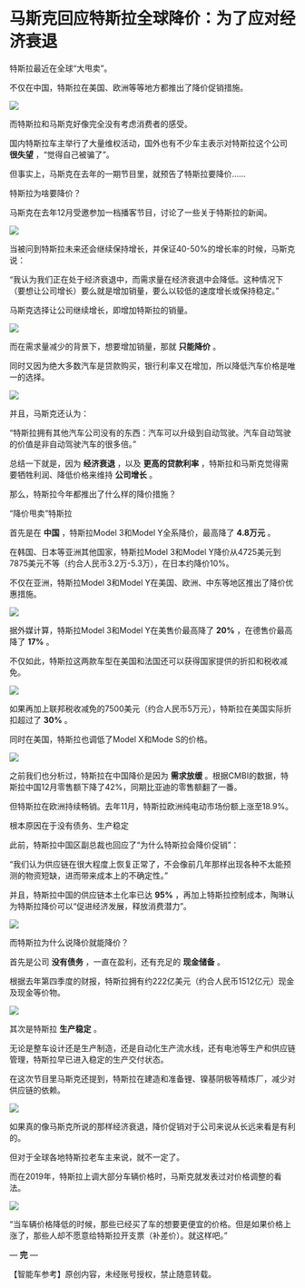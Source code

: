 # 马斯克回应特斯拉全球降价：为了应对经济衰退

特斯拉最近在全球“大甩卖”。

不仅在中国，特斯拉在美国、欧洲等等地方都推出了降价促销措施。

![](https://inews.gtimg.com/newsapp_bt/0/15659965433/1000)

而特斯拉和马斯克好像完全没有考虑消费者的感受。

国内特斯拉车主举行了大量维权活动，国外也有不少车主表示对特斯拉这个公司 **很失望** ，“觉得自己被骗了”。

但事实上，马斯克在去年的一期节目里，就预告了特斯拉要降价……

特斯拉为啥要降价？

马斯克在去年12月受邀参加一档播客节目，讨论了一些关于特斯拉的新闻。

![](https://inews.gtimg.com/newsapp_bt/0/15659965448/1000)

当被问到特斯拉未来还会继续保持增长，并保证40-50%的增长率的时候，马斯克说：

“我认为我们正在处于经济衰退中，而需求量在经济衰退中会降低。这种情况下（要想让公司增长）要么就是增加销量，要么以较低的速度增长或保持稳定。”

马斯克选择让公司继续增长，即增加特斯拉的销量。

![](https://inews.gtimg.com/newsapp_bt/0/15659965461/1000)

而在需求量减少的背景下，想要增加销量，那就 **只能降价** 。

同时又因为绝大多数汽车是贷款购买，银行利率又在增加，所以降低汽车价格是唯一的选择。

![](https://inews.gtimg.com/newsapp_bt/0/15659965632/1000)

并且，马斯克还认为：

“特斯拉拥有其他汽车公司没有的东西：汽车可以升级到自动驾驶。汽车自动驾驶的价值是非自动驾驶汽车的很多倍。”

总结一下就是，因为 **经济衰退** ，以及 **更高的贷款利率** ，特斯拉和马斯克觉得需要牺牲利润、降低价格来维持 **公司增长** 。

那么，特斯拉今年都推出了什么样的降价措施？

“降价甩卖”特斯拉

首先是在 **中国** ，特斯拉Model 3和Model Y全系降价，最高降了 **4.8万元** 。

在韩国、日本等亚洲其他国家，特斯拉Model 3和Model Y降价从4725美元到7875美元不等（约合人民币3.2万-5.3万），在日本约降价10%。

不仅在亚洲，特斯拉Model 3和Model Y在美国、欧洲、中东等地区推出了降价优惠措施。

![](https://inews.gtimg.com/newsapp_bt/0/15659965640/1000)

据外媒计算，特斯拉Model 3和Model Y在美售价最高降了 **20%** ，在德售价最高降了 **17%** 。

不仅如此，特斯拉这两款车型在美国和法国还可以获得国家提供的折扣和税收减免。

![](https://inews.gtimg.com/newsapp_bt/0/15659965811/1000)

如果再加上联邦税收减免的7500美元（约合人民币5万元），特斯拉在美国实际折扣超过了 **30%** 。

同时在美国，特斯拉也调低了Model X和Mode S的价格。

![](https://inews.gtimg.com/newsapp_bt/0/15659965822/1000)

之前我们也分析过，特斯拉在中国降价是因为 **需求放缓** 。根据CMBI的数据，特斯拉中国12月零售额下降了42%，同期比亚迪的零售额翻了一番。

但特斯拉在欧洲持续畅销。去年11月，特斯拉欧洲纯电动市场份额上涨至18.9%。

根本原因在于没有债务、生产稳定

此前，特斯拉中国区副总裁也回应了“为什么特斯拉会降价促销”：

“我们认为供应链在很大程度上恢复正常了，不会像前几年那样出现各种不太能预测的物资短缺，进而带来成本上的不确定性。”

并且，特斯拉中国的供应链本土化率已达 **95%** ，再加上特斯拉控制成本，陶琳认为特斯拉降价可以“促进经济发展，释放消费潜力”。

![](https://inews.gtimg.com/newsapp_bt/0/15659965823/1000)

而特斯拉为什么说降价就能降价？

首先是公司 **没有债务** ，一直在盈利，还有充足的 **现金储备** 。

根据去年第四季度的财报，特斯拉拥有约222亿美元（约合人民币1512亿元）现金及现金等价物。

![](https://inews.gtimg.com/newsapp_bt/0/15659966013/1000)

其次是特斯拉 **生产稳定** 。

无论是整车设计还是生产制造，还是自动化生产流水线，还有电池等生产和供应链管理，特斯拉早已进入稳定的生产交付状态。

在这次节目里马斯克还提到，特斯拉在建造和准备锂、镍基阴极等精炼厂，减少对供应链的依赖。

![](https://inews.gtimg.com/newsapp_bt/0/15659966018/1000)

如果真的像马斯克所说的那样经济衰退，降价促销对于公司来说从长远来看是有利的。

但对于全球各地特斯拉老车主来说，就不一定了。

而在2019年，特斯拉上调大部分车辆价格时，马斯克就发表过对价格调整的看法。

![](https://inews.gtimg.com/newsapp_bt/0/15659966019/1000)

“当车辆价格降低的时候，那些已经买了车的想要更便宜的价格。但是如果价格上涨了，那些人却不愿意给特斯拉开支票（补差价）。就这样吧。”

— **完** —

【智能车参考】原创内容，未经账号授权，禁止随意转载。

